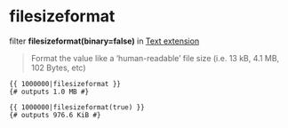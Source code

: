 filesizeformat
==============

filter **filesizeformat(binary=false)** in [Text extension](../Text.md)

> Format the value like a ‘human-readable’ file size (i.e. 13 kB, 4.1 MB, 102 Bytes, etc)

``` twig
{{ 1000000|filesizeformat }}
{# outputs 1.0 MB #}

{{ 1000000|filesizeformat(true) }}
{# outputs 976.6 KiB #}
```